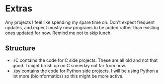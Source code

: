 # Extras

Any projects I feel like spending my spare time on.
Don't expect frequent updates, and expect mostly new programs to be added rather than existing ones updated for now.
Remind me not to skip lunch.

## Structure

- ./C contains the code for C side projects. These are all old and not that good. I might brush up on C someday not far from now.
- ./py contains the code for Python side projects. I will be using Python a lot more (bioinformatics) so this might be more active.
